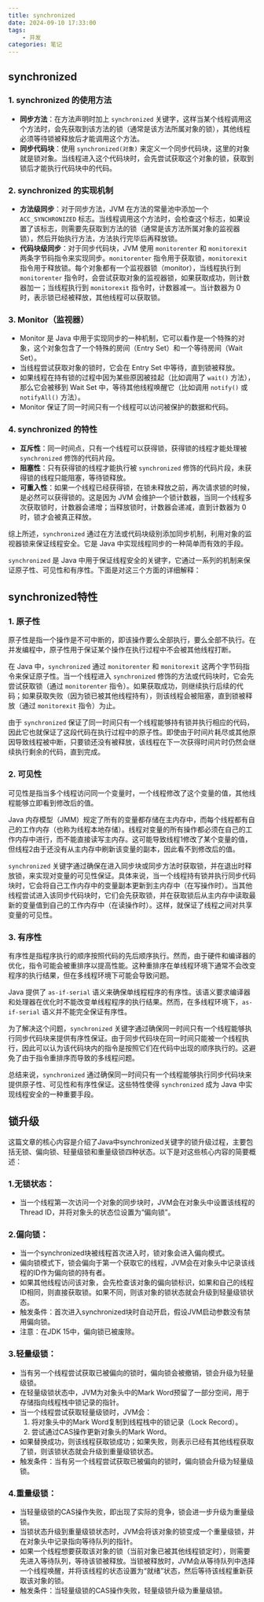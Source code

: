 ```yaml
---
title: synchronized 
date: 2024-09-10 17:33:00
tags:
	- 并发
categories: 笔记
---
```


## synchronized
### 1. synchronized 的使用方法

- **同步方法**：在方法声明时加上 `synchronized` 关键字，这样当某个线程调用这个方法时，会先获取到该方法的锁（通常是该方法所属对象的锁），其他线程必须等待锁被释放后才能调用这个方法。
- **同步代码块**：使用 `synchronized(对象)` 来定义一个同步代码块，这里的对象就是锁对象。当线程进入这个代码块时，会先尝试获取这个对象的锁，获取到锁后才能执行代码块中的代码。

### 2. synchronized 的实现机制

- **方法级同步**：对于同步方法，JVM 在方法的常量池中添加一个 `ACC_SYNCHRONIZED` 标志。当线程调用这个方法时，会检查这个标志，如果设置了该标志，则需要先获取到方法的锁（通常是该方法所属对象的监视器锁），然后开始执行方法，方法执行完毕后再释放锁。
- **代码块级同步**：对于同步代码块，JVM 使用 `monitorenter` 和 `monitorexit` 两条字节码指令来实现同步。`monitorenter` 指令用于获取锁，`monitorexit` 指令用于释放锁。每个对象都有一个监视器锁（monitor），当线程执行到 `monitorenter` 指令时，会尝试获取对象的监视器锁，如果获取成功，则计数器加一；当线程执行到 `monitorexit` 指令时，计数器减一。当计数器为 0 时，表示锁已经被释放，其他线程可以获取锁。

### 3. Monitor（监视器）

- Monitor 是 Java 中用于实现同步的一种机制，它可以看作是一个特殊的对象，这个对象包含了一个特殊的房间（Entry Set）和一个等待房间（Wait Set）。
- 当线程尝试获取对象的锁时，它会在 Entry Set 中等待，直到锁被释放。
- 如果线程在持有锁的过程中因为某些原因被挂起（比如调用了 `wait()` 方法），那么它会被移到 Wait Set 中，等待其他线程唤醒它（比如调用 `notify()` 或 `notifyAll()` 方法）。
- Monitor 保证了同一时间只有一个线程可以访问被保护的数据和代码。

### 4. synchronized 的特性

- **互斥性**：同一时间点，只有一个线程可以获得锁，获得锁的线程才能处理被 `synchronized` 修饰的代码片段。
- **阻塞性**：只有获得锁的线程才能执行被 `synchronized` 修饰的代码片段，未获得锁的线程只能阻塞，等待锁释放。
- **可重入性**：如果一个线程已经获得锁，在锁未释放之前，再次请求锁的时候，是必然可以获得锁的。这是因为 JVM 会维护一个锁计数器，当同一个线程多次获取锁时，计数器会递增；当释放锁时，计数器会递减，直到计数器为 0 时，锁才会被真正释放。

综上所述，`synchronized` 通过在方法或代码块级别添加同步机制，利用对象的监视器锁来保证线程安全。它是 Java 中实现线程同步的一种简单而有效的手段。


`synchronized` 是 Java 中用于保证线程安全的关键字，它通过一系列的机制来保证原子性、可见性和有序性。下面是对这三个方面的详细解释：

## synchronized特性

### 1. 原子性

原子性是指一个操作是不可中断的，即该操作要么全部执行，要么全部不执行。在并发编程中，原子性用于保证某个操作在执行过程中不会被其他线程打断。

在 Java 中，`synchronized` 通过 `monitorenter` 和 `monitorexit` 这两个字节码指令来保证原子性。当一个线程进入 `synchronized` 修饰的方法或代码块时，它会先尝试获取锁（通过 `monitorenter` 指令）。如果获取成功，则继续执行后续的代码；如果获取失败（因为锁已被其他线程持有），则该线程会被阻塞，直到锁被释放（通过 `monitorexit` 指令）为止。

由于 `synchronized` 保证了同一时间只有一个线程能够持有锁并执行相应的代码，因此它也就保证了这段代码在执行过程中的原子性。即使由于时间片耗尽或其他原因导致线程被中断，只要锁还没有被释放，该线程在下一次获得时间片时仍然会继续执行剩余的代码，直到完成。

### 2. 可见性

可见性是指当多个线程访问同一个变量时，一个线程修改了这个变量的值，其他线程能够立即看到修改后的值。

Java 内存模型（JMM）规定了所有的变量都存储在主内存中，而每个线程都有自己的工作内存（也称为线程本地存储）。线程对变量的所有操作都必须在自己的工作内存中进行，而不能直接读写主内存。这可能导致线程1修改了某个变量的值，但线程2由于还没有从主内存中刷新该变量的副本，因此看不到修改后的值。

`synchronized` 关键字通过确保在进入同步块或同步方法时获取锁，并在退出时释放锁，来实现对变量的可见性保证。具体来说，当一个线程持有锁并执行同步代码块时，它会将自己工作内存中的变量副本更新到主内存中（在写操作时）。当其他线程尝试进入该同步代码块时，它们会先获取锁，并在获取锁后从主内存中读取最新的变量值到自己的工作内存中（在读操作时）。这样，就保证了线程之间对共享变量的可见性。

### 3. 有序性

有序性是指程序执行的顺序按照代码的先后顺序执行。然而，由于硬件和编译器的优化，指令可能会被重排序以提高性能。这种重排序在单线程环境下通常不会改变程序的执行结果，但在多线程环境下可能会导致问题。

Java 提供了 `as-if-serial` 语义来确保单线程程序的有序性。该语义要求编译器和处理器在优化时不能改变单线程程序的执行结果。然而，在多线程环境下，`as-if-serial` 语义并不能完全保证有序性。

为了解决这个问题，`synchronized` 关键字通过确保同一时间只有一个线程能够执行同步代码块来提供有序性保证。由于同步代码块在同一时间只能被一个线程执行，因此可以认为该代码块内的指令是按照它们在代码中出现的顺序执行的。这避免了由于指令重排序而导致的多线程问题。

总结来说，`synchronized` 通过确保同一时间只有一个线程能够执行同步代码块来提供原子性、可见性和有序性保证。这些特性使得 `synchronized` 成为 Java 中实现线程安全的一种重要手段。

## 锁升级

这篇文章的核心内容是介绍了Java中synchronized关键字的锁升级过程，主要包括无锁、偏向锁、轻量级锁和重量级锁四种状态。以下是对这些核心内容的简要概述：

### 1.无锁状态：
   - 当一个线程第一次访问一个对象的同步块时，JVM会在对象头中设置该线程的Thread ID，并将对象头的状态位设置为“偏向锁”。

### 2.偏向锁：
   - 当一个synchronized块被线程首次进入时，锁对象会进入偏向模式。
   - 偏向锁模式下，锁会偏向于第一个获取它的线程，JVM会在对象头中记录该线程的ID作为偏向锁的持有者。
   - 如果其他线程访问该对象，会先检查该对象的偏向锁标识，如果和自己的线程ID相同，则直接获取锁。如果不同，则该对象的锁状态就会升级到轻量级锁状态。
   - 触发条件：首次进入synchronized块时自动开启，假设JVM启动参数没有禁用偏向锁。
   - 注意：在JDK 15中，偏向锁已被废除。

### 3.轻量级锁：
   - 当有另一个线程尝试获取已被偏向的锁时，偏向锁会被撤销，锁会升级为轻量级锁。
   - 在轻量级锁状态中，JVM为对象头中的Mark Word预留了一部分空间，用于存储指向线程栈中锁记录的指针。
   - 当一个线程尝试获取轻量级锁时，JVM会：
     1. 将对象头中的Mark Word复制到线程栈中的锁记录（Lock Record）。
     2. 尝试通过CAS操作更新对象头的Mark Word。
   - 如果替换成功，则该线程获取锁成功；如果失败，则表示已经有其他线程获取了锁，则该锁状态就会升级到重量级锁状态。
   - 触发条件：当有另一个线程尝试获取已被偏向的锁时，偏向锁会升级为轻量级锁。

### 4.重量级锁：
   - 当轻量级锁的CAS操作失败，即出现了实际的竞争，锁会进一步升级为重量级锁。
   - 当锁状态升级到重量级锁状态时，JVM会将该对象的锁变成一个重量级锁，并在对象头中记录指向等待队列的指针。
   - 如果一个线程想要获取该对象的锁（当前对象已被其他线程锁定时），则需要先进入等待队列，等待该锁被释放。当锁被释放时，JVM会从等待队列中选择一个线程唤醒，并将该线程的状态设置为“就绪”状态，然后等待该线程重新获取该对象的锁。
   - 触发条件：当轻量级锁的CAS操作失败，轻量级锁升级为重量级锁。

